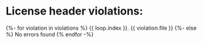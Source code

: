 License header violations:
==========================
{%- for violation in violations %}
{{ loop.index }}. {{ violation.file }}
{%- else %}
No errors found
{% endfor -%}

